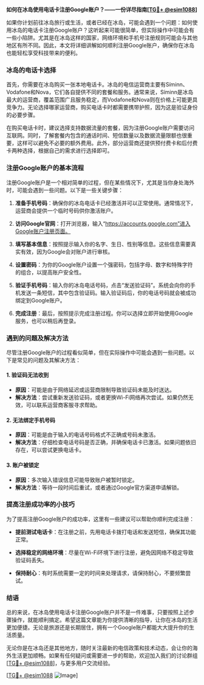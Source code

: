 **如何在冰岛使用电话卡注册Google账户？——一份详尽指南[[TG💪+ @esim1088](https://t.me/s/esim1088)]**

如果你计划前往冰岛旅行或生活，或者已经在冰岛，可能会遇到一个问题：如何使用冰岛的电话卡注册Google账户？这听起来可能很简单，但实际操作中可能会有一些小陷阱。尤其是在冰岛这样的国家，网络环境和手机号注册规则可能会与其他地区有所不同。因此，本文将详细讲解如何顺利注册Google账户，确保你在冰岛也能轻松享受科技带来的便利。

### 冰岛的电话卡选择

首先，你需要在冰岛购买一张本地电话卡。冰岛的电信运营商主要有Síminn、Vodafone和Nova，它们各自提供不同的套餐和服务。通常来说，Síminn是冰岛最大的运营商，覆盖范围广且服务稳定，而Vodafone和Nova则在价格上可能更具竞争力。无论选择哪家运营商，购买电话卡时都需要携带护照，因为这是验证身份的必要步骤。

在购买电话卡时，建议选择支持数据流量的套餐，因为注册Google账户需要访问互联网。同时，了解套餐内包含的通话时间、短信数量以及数据流量限额也很重要，这样可以避免不必要的额外费用。此外，部分运营商还提供预付费卡和后付费卡两种选择，根据自己的需求进行选择即可。

### 注册Google账户的基本流程

注册Google账户是一个相对简单的过程，但在某些情况下，尤其是当你身处海外时，可能会遇到一些问题。以下是一些关键步骤：

1. **准备手机号码**：确保你的冰岛电话卡已经激活并可以正常使用。通常情况下，运营商会提供一个临时号码供你激活账户。
   
2. **访问Google官网**：打开浏览器，输入“https://accounts.google.com”进入Google账户注册页面。

3. **填写基本信息**：按照提示输入你的名字、生日、性别等信息。这些信息需要真实有效，因为Google会对账户进行审核。

4. **设置密码**：为你的Google账户设置一个强密码，包括字母、数字和特殊字符的组合，以提高账户安全性。

5. **验证手机号码**：输入你的冰岛电话号码，点击“发送验证码”。系统会向你的手机发送一条短信，其中包含验证码。输入验证码后，你的电话号码就会被成功绑定到Google账户。

6. **完成注册**：最后，按照提示完成注册过程。你可以选择立即开始使用Google服务，也可以稍后再登录。

### 遇到的问题及解决方法

尽管注册Google账户的过程看似简单，但在实际操作中可能会遇到一些问题。以下是常见的问题及其解决方法：

#### 1. **验证码无法收到**
   - **原因**：可能是由于网络延迟或运营商限制导致验证码未能及时送达。
   - **解决方法**：尝试重新发送验证码，或者更换Wi-Fi网络再次尝试。如果仍然无效，可以联系运营商客服寻求帮助。

#### 2. **无法绑定手机号码**
   - **原因**：可能是由于输入的电话号码格式不正确或号码未激活。
   - **解决方法**：仔细检查电话号码是否正确，并确保电话卡已激活。如果问题依旧存在，可以尝试更换电话卡。

#### 3. **账户被锁定**
   - **原因**：多次输入错误信息可能导致账户被暂时锁定。
   - **解决方法**：等待一段时间后重试，或者通过Google官方渠道申请解锁。

### 提高注册成功率的小技巧

为了提高注册Google账户的成功率，这里有一些建议可以帮助你顺利完成注册：

- **提前测试电话卡**：在注册之前，先用电话卡拨打电话和发送短信，确保其功能正常。
  
- **选择稳定的网络环境**：尽量在Wi-Fi环境下进行注册，避免因网络不稳定导致验证码丢失。

- **保持耐心**：有时系统需要一定的时间来处理请求，请保持耐心，不要频繁尝试。

### 结语

总的来说，在冰岛使用电话卡注册Google账户并不是一件难事，只要按照上述步骤操作，就能顺利搞定。希望这篇文章能为你提供清晰的指导，让你在冰岛的生活更加便捷。无论是旅游还是长期居住，拥有一个Google账户都能大大提升你的生活质量。

无论你是在冰岛还是其他地方，随时关注最新的电信政策和技术动态，会让你的海外生活更加顺畅。如果有任何疑问或需要进一步的帮助，欢迎加入我们的讨论群组[[TG💪+ @esim1088](https://t.me/s/esim1088)]，与更多用户交流经验。

[[TG💪+ @esim1088](https://t.me/s/esim1088) ![Image](https://i.postimg.cc/4NQfJmqS/Snipaste-2025-05-13-00-14-12.png)]